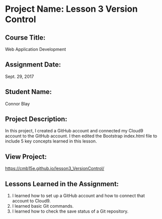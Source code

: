 # Project Name:  Lesson 3 Version Control


## Course Title:
Web Application Development

## Assignment Date:  
Sept. 29, 2017

## Student Name:  
Connor Blay

## Project Description:
In this project, I created a GitHub account and connected my Cloud9 account to the GitHub account. I then edited the Bootstrap index.html file to include 5 key concepts learned in this lesson.

## View Project:
https://cmb15e.github.io/lesson3_VersionControl/

## Lessons Learned in the Assignment:
1. I learned how to set up a GitHub account and how to connect that account to Cloud9.
2. I learned basic Git commands.
3. I learned how to check the save status of a Git repository.
